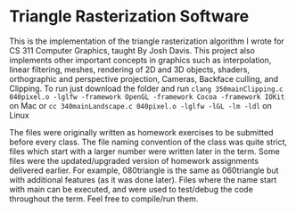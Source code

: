 # Triangle Rasterization Software
This is the implementation of the triangle rasterization algorithm I wrote for CS 311 Computer Graphics, taught By Josh Davis.
This project also implements other important concepts in graphics such as interpolation, linear filtering, meshes, rendering of 2D and 3D objects, shaders, orthographic and perspective projection, Cameras, Backface culling, and Clipping.
To run just download the folder and run `clang 350mainClipping.c 040pixel.o -lglfw -framework OpenGL -framework Cocoa -framework IOKit` on Mac or `cc 340mainLandscape.c 040pixel.o -lglfw -lGL -lm -ldl` on Linux

The files were originally written as homework exercises to be submitted before every class. The file naming convention of the class was quite strict, files which start with a larger number were written later in the term. Some files were the updated/upgraded version of homework assignments delivered earlier. For example, 080triangle is the same as 060triangle but with additional features (as it was done later). Files where the name start with main can be executed, and were used to test/debug the code throughout the term. Feel free to compile/run them. 
